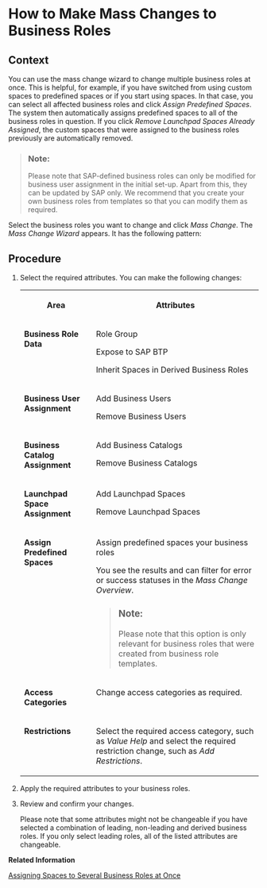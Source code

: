 <!-- loio07a3a58ecdbb481cab76fc4e867811cb -->

# How to Make Mass Changes to Business Roles



<a name="loio07a3a58ecdbb481cab76fc4e867811cb__HowToMakeMassChangesBusinessRoles_context"/>

## Context

You can use the mass change wizard to change multiple business roles at once. This is helpful, for example, if you have switched from using custom spaces to predefined spaces or if you start using spaces. In that case, you can select all affected business roles and click *Assign Predefined Spaces*. The system then automatically assigns predefined spaces to all of the business roles in question. If you click *Remove Launchpad Spaces Already Assigned*, the custom spaces that were assigned to the business roles previously are automatically removed.

> ### Note:  
> Please note that SAP-defined business roles can only be modified for business user assignment in the initial set-up. Apart from this, they can be updated by SAP only. We recommend that you create your own business roles from templates so that you can modify them as required.

Select the business roles you want to change and click *Mass Change*. The *Mass Change Wizard* appears. It has the following pattern:



<a name="loio07a3a58ecdbb481cab76fc4e867811cb__HowToMakeMassChangesBusinessRoles_steps"/>

## Procedure

1.  Select the required attributes. You can make the following changes:


    <table>
    <tr>
    <th valign="top">

    Area


    
    </th>
    <th valign="top">

    Attributes


    
    </th>
    </tr>
    <tr>
    <td valign="top">
    
    **Business Role Data**


    
    </td>
    <td valign="top">
    
    Role Group

    Expose to SAP BTP

    Inherit Spaces in Derived Business Roles


    
    </td>
    </tr>
    <tr>
    <td valign="top">
    
    **Business User Assignment**


    
    </td>
    <td valign="top">
    
    Add Business Users

    Remove Business Users


    
    </td>
    </tr>
    <tr>
    <td valign="top">
    
    **Business Catalog Assignment**


    
    </td>
    <td valign="top">
    
    Add Business Catalogs

    Remove Business Catalogs


    
    </td>
    </tr>
    <tr>
    <td valign="top">
    
    **Launchpad Space Assignment**


    
    </td>
    <td valign="top">
    
    Add Launchpad Spaces

    Remove Launchpad Spaces


    
    </td>
    </tr>
    <tr>
    <td valign="top">
    
    **Assign Predefined Spaces**


    
    </td>
    <td valign="top">
    
    Assign predefined spaces your business roles

    You see the results and can filter for error or success statuses in the *Mass Change Overview*.

    > ### Note:  
    > Please note that this option is only relevant for business roles that were created from business role templates.


    
    </td>
    </tr>
    <tr>
    <td valign="top">
    
    **Access Categories**


    
    </td>
    <td valign="top">
    
    Change access categories as required.


    
    </td>
    </tr>
    <tr>
    <td valign="top">
    
    **Restrictions**


    
    </td>
    <td valign="top">
    
    Select the required access category, such as *Value Help* and select the required restriction change, such as *Add Restrictions*.


    
    </td>
    </tr>
    </table>
    
2.  Apply the required attributes to your business roles.

3.  Review and confirm your changes.

    Please note that some attributes might not be changeable if you have selected a combination of leading, non-leading and derived business roles. If you only select leading roles, all of the listed attributes are changeable.


**Related Information**  


[Assigning Spaces to Several Business Roles at Once](https://help.sap.com/docs/SAP_S4HANA_CLOUD/4fc8d03390c342da8a60f8ee387bca1a/af2b6ad24bd94047bc5e0d84ecc7ebe3.html?version=latest)

 <?sap-ot O2O class="- topic/link " href="376bdf15d848467da5b2383454d53a24.xml" text="" desc="" xtrc="link:2" xtrf="file:/home/builder/src/dita-all/jjq1673438782153/loio2080d0faf9d84ce6aa14caa4caa32935_en-US/src/content/localization/en-us/07a3a58ecdbb481cab76fc4e867811cb.xml" ?> 

